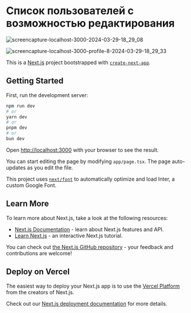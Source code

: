
# Список пользователей с возможностью редактирования

![screencapture-localhost-3000-2024-03-29-18_29_08](https://github.com/Dmitriy-Rassol/project_users_profile_nextjs/assets/52157280/e30c6dca-839e-45c7-86be-bd78ed4f1523)

![screencapture-localhost-3000-profile-8-2024-03-29-18_29_33](https://github.com/Dmitriy-Rassol/project_users_profile_nextjs/assets/52157280/08e4434d-a010-4c99-8326-0e9b949362ef)




This is a [Next.js](https://nextjs.org/) project bootstrapped with [`create-next-app`](https://github.com/vercel/next.js/tree/canary/packages/create-next-app).

## Getting Started

First, run the development server:

```bash
npm run dev
# or
yarn dev
# or
pnpm dev
# or
bun dev
```

Open [http://localhost:3000](http://localhost:3000) with your browser to see the result.

You can start editing the page by modifying `app/page.tsx`. The page auto-updates as you edit the file.

This project uses [`next/font`](https://nextjs.org/docs/basic-features/font-optimization) to automatically optimize and load Inter, a custom Google Font.

## Learn More

To learn more about Next.js, take a look at the following resources:

- [Next.js Documentation](https://nextjs.org/docs) - learn about Next.js features and API.
- [Learn Next.js](https://nextjs.org/learn) - an interactive Next.js tutorial.

You can check out [the Next.js GitHub repository](https://github.com/vercel/next.js/) - your feedback and contributions are welcome!

## Deploy on Vercel

The easiest way to deploy your Next.js app is to use the [Vercel Platform](https://vercel.com/new?utm_medium=default-template&filter=next.js&utm_source=create-next-app&utm_campaign=create-next-app-readme) from the creators of Next.js.

Check out our [Next.js deployment documentation](https://nextjs.org/docs/deployment) for more details.
